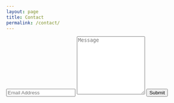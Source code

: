 ```yaml
---
layout: page
title: Contact
permalink: /contact/
---
```

<div>

<form class="wj-contact" action="https://formspree.io/f/xnqorjjq" method="POST">
    <input type="text" name="_replyto" placeholder="Email Address">
    <textarea type="text" name="message" rows="10" placeholder="Message"></textarea>
    <input type="submit" value="Submit">
</form>


</div>
